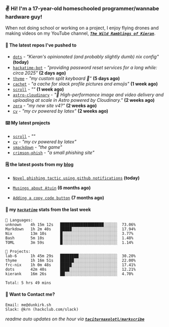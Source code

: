 ### ✌️ Hi! I'm a 17-year-old homeschooled programmer/wannabe hardware guy!

When not doing school or working on a project, I enjoy flying drones and making videos on my YouTube channel, [**_`The Wild Ramblings of Kieran`_**](https://youtube.com/@kieran.rambles).

#### 👷 The latest repos I've pushed to

- [`dots`](https://github.com/taciturnaxolotl/dots) - _"Kieran's opinionated (and probably slightly dumb) nix config"_ **(today)**
- [`hackatime-bot`](https://github.com/taciturnaxolotl/hackatime-bot) - _"providing password reset services for a long while: circa 2025"_ **(2 days ago)**
- [`thyme`](https://github.com/taciturnaxolotl/thyme) - _"my custom split keyboard 🫶"_ **(5 days ago)**
- [`cachet`](https://github.com/taciturnaxolotl/cachet) - _"a cache for slack profile pictures and emojis"_ **(1 week ago)**
- [`scroll`](https://github.com/taciturnaxolotl/scroll) - _""_ **(1 week ago)**
- [`astro-cloudinary`](https://github.com/cloudinary-community/astro-cloudinary) - _"🚀 High-performance image and video delivery and uploading at scale in Astro powered by Cloudinary."_ **(2 weeks ago)**
- [`zera`](https://github.com/taciturnaxolotl/zera) - _"my new site v4?"_ **(2 weeks ago)**
- [`cv`](https://github.com/taciturnaxolotl/cv) - _"my cv powered by latex"_ **(2 weeks ago)**

#### ⌨️ My latest projects

- [`scroll`](https://github.com/taciturnaxolotl/scroll) - _""_
- [`cv`](https://github.com/taciturnaxolotl/cv) - _"my cv powered by latex"_
- [`smackdown`](https://github.com/taciturnaxolotl/smackdown) - _"the game"_
- [`crimson-phish`](https://github.com/taciturnaxolotl/crimson-phish) - _"a small phishing site"_

#### 🗒️ the latest posts from my [blog](https://dunkirk.sh)

- [`Novel phishing tactic using github notifications`](https://dunkirk.sh/blog/github-phishing/) **(today)**

- [`Musings about Atuin`](https://dunkirk.sh/blog/atuin/) **(6 months ago)**

- [`Adding a copy code button`](https://dunkirk.sh/blog/adding-a-copy-button/) **(7 months ago)**



#### 📡 my [_`hackatime`_](https://waka.hackclub.com) stats from the last week

```text
💾 Languages:
unknown    4h 15m 12s   ███████████████████░░░░░░  73.06%
Markdown   1h 2m 40s    █████░░░░░░░░░░░░░░░░░░░░  17.94%
Nix        13m 10s      █░░░░░░░░░░░░░░░░░░░░░░░░  3.77%
Bash       5m 10s       █░░░░░░░░░░░░░░░░░░░░░░░░  1.48%
TOML       3m 59s       █░░░░░░░░░░░░░░░░░░░░░░░░  1.14%

💼 Projects:
lab-6      1h 45m 29s   ████████░░░░░░░░░░░░░░░░░  30.20%
thyme      1h 16m 51s   ██████░░░░░░░░░░░░░░░░░░░  22.00%
frc-nix    1h 0m 48s    █████░░░░░░░░░░░░░░░░░░░░  17.41%
dots       42m 40s      ████░░░░░░░░░░░░░░░░░░░░░  12.21%
kierank    16m 26s      ██░░░░░░░░░░░░░░░░░░░░░░░  4.70%

Total: 5 hrs 49 mins
```

#### 📮 Want to Contact me?

```text
Email: me@dunkirk.sh
Slack: @krn (hackclub.com/slack)
```

_readme auto updates on the hour via [**`taciturnaxolotl/markscribe`**](https://github.com/taciturnaxolotl/markscribe)_
